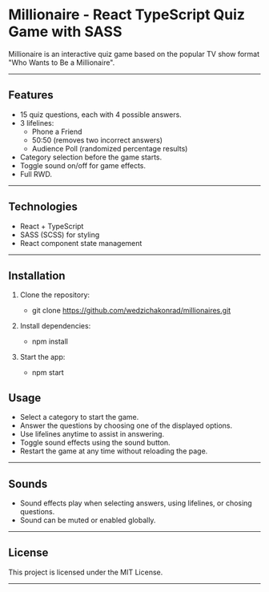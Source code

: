# Millionaire - React TypeScript Quiz Game with SASS

Millionaire is an interactive quiz game based on the popular TV show format "Who Wants to Be a Millionaire".

---

## Features

- 15 quiz questions, each with 4 possible answers.
- 3 lifelines:
  - Phone a Friend
  - 50:50 (removes two incorrect answers)
  - Audience Poll (randomized percentage results)
- Category selection before the game starts.
- Toggle sound on/off for game effects.
- Full RWD.

---

## Technologies

- React + TypeScript
- SASS (SCSS) for styling
- React component state management
---

## Installation

1. Clone the repository:

    - git clone https://github.com/wedzichakonrad/millionaires.git

2. Install dependencies:
    - npm install

3. Start the app:

    - npm start

## Usage

- Select a category to start the game.
- Answer the questions by choosing one of the displayed options.
- Use lifelines anytime to assist in answering.
- Toggle sound effects using the sound button.
- Restart the game at any time without reloading the page.

---

## Sounds

- Sound effects play when selecting answers, using lifelines, or chosing questions.
- Sound can be muted or enabled globally.

---

## License

This project is licensed under the MIT License.

---
